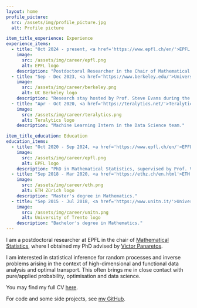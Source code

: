 ```yaml
---
layout: home
profile_picture:
  src: /assets/img/profile_picture.jpg
  alt: Profile picture

item_title_experience: Experience
experience_items:
  - title: "Oct 2024 - present, <a href='https://www.epfl.ch/en/'>EPFL (Lausanne, CH)</a>"
    image:
      src: /assets/img/career/epfl.png
      alt: EPFL logo
    description: "Postdoctoral Researcher in the Chair of Mathematical Statistics."
  - title: "Sep - Dec 2023, <a href='https://www.berkeley.edu/'>University of California, Berkeley (US)</a>"
    image:
      src: /assets/img/career/berkeley.png
      alt: UC Berkeley logo
    description: "Research stay hosted by Prof. Steve Evans during the fall semester."
  - title: "Apr - Oct 2020, <a href='https://teralytics.net/'>Teralytics AG (Zürich, CH)</a>"
    image:
      src: /assets/img/career/teralytics.png
      alt: Teralytics logo
    description: "Machine Learning Intern in the Data Science team."

item_title_education: Education
education_items:
  - title: "Oct 2020 - Sep 2024, <a href='https://www.epfl.ch/en/'>EPFL (Lausanne, CH)</a>"
    image:
      src: /assets/img/career/epfl.png
      alt: EPFL logo
    description: "PhD in Mathematical Statistics, supervised by Prof. Victor Panaretos. Thesis: <a href='https://infoscience.epfl.ch/entities/publication/aa75f4d2-9826-49b3-9815-0774c09ee3c8/'>Statistics for Covariance Operators: Transport, Flows, and Diffusions</a>."
  - title: "Sep 2018 - Mar 2020, <a href='https://ethz.ch/en.html'>ETH Zürich (CH)</a>"
    image:
      src: /assets/img/career/eth.png
      alt: ETH Zürich logo
    description: "Master's degree in Mathematics."
  - title: "Sep 2015 - Jul 2018, <a href='https://www.unitn.it/'>Università degli Studi di Trento (IT)</a>"
    image:
      src: /assets/img/career/unitn.png
      alt: University of Trento logo
    description: "Bachelor's degree in Mathematics."
---
```


<p>
  I am a postdoctoral researcher at EPFL in the chair of <a href="https://www.epfl.ch/labs/smat/">Mathematical Statistics</a>, where I obtained my PhD advised by <a href="https://people.epfl.ch/victor.panaretos">Victor Panaretos</a>.
</p>

<p>
I am interested in statistical inference for random processes and inverse problems arising in the context of high-dimensional and functional data analysis and optimal transport. 
This often brings me in close contact with pure/applied probability, optimisation and data science.
</p>

<p>
You may find my full CV <a href="https://drive.google.com/file/d/1vbVCkMAPJfbvSXM5313bEKA4nZNGG7ME/view?usp=sharing">here</a>.
</p>

<p>
For code and some side projects, see <a href="https://github.com/leonardoVsantoro">my GitHub</a>.
</p>

